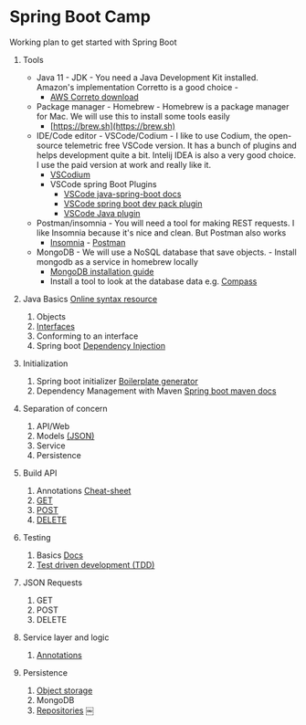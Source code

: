 # Spring Boot Camp

Working plan to get started with Spring Boot

1. Tools

   - Java 11 - JDK - You need a Java Development Kit installed. Amazon's implementation Corretto is a good choice -
     - [AWS Correto download](https://docs.aws.amazon.com/de_de/corretto/latest/corretto-11-ug/downloads-list.html)
   - Package manager - Homebrew - Homebrew is a package manager for Mac. We will use this to install some tools easily
     - [https://brew.sh](https://brew.sh)
   - IDE/Code editor - VSCode/Codium - I like to use Codium, the open-source telemetric free VSCode version. It has a bunch of plugins and helps development quite a bit. Intelij IDEA is also a very good choice. I use the paid version at work and really like it.
     - [VSCodium](https://github.com/VSCodium/vscodium)
     - VSCode spring Boot Plugins
       - [VSCode java-spring-boot docs](https://code.visualstudio.com/docs/java/java-spring-boot)
       - [VSCode spring boot dev pack plugin](https://marketplace.visualstudio.com/items?itemName=Pivotal.vscode-boot-dev-pack)
       - [VSCode Java plugin](https://marketplace.visualstudio.com/items?itemName=vscjava.vscode-java-pack)
   - Postman/insomnia - You will need a tool for making REST requests. I like Insomnia because it's nice and clean. But Postman also works
     - [Insomnia](https://insomnia.rest/download)
            - [Postman](https://www.postman.com/downloads/)
   - MongoDB - We will use a NoSQL database that save objects. - Install mongodb as a service in homebrew locally
     - [MongoDB installation guide](https://docs.mongodb.com/manual/tutorial/install-mongodb-on-os-x/)
     - Install a tool to look at the database data e.g. [Compass](https://www.mongodb.com/products/compass)

2. Java Basics
   [Online syntax resource](https://www.tutorialspoint.com/java/java_basic_syntax.htm)
   1. Objects
   2. [Interfaces](https://www.tutorialspoint.com/java/java_interfaces.htm)
   3. Conforming to an interface
   4. Spring boot [Dependency Injection](https://www.baeldung.com/spring-dependency-injection)
3. Initialization
   1. Spring boot initializer [Boilerplate generator](https://start.spring.io)
   2. Dependency Management with Maven [Spring boot maven docs](https://docs.spring.io/spring-boot/docs/2.6.3/maven-plugin/reference/htmlsingle/#?.?)
4. Separation of concern
    1. API/Web
    2. Models [(JSON)](https://www.json.org/json-en.html)
    3. Service
    4. Persistence
5. Build API
    1. Annotations [Cheat-sheet](https://www.jrebel.com/blog/spring-annotations-cheat-sheet)
    2. [GET](https://developer.mozilla.org/de/docs/Web/HTTP/Methods/GET)
    3. [POST](https://developer.mozilla.org/en-US/docs/Web/HTTP/Methods/POST)
    4. [DELETE](https://developer.mozilla.org/en-US/docs/Web/HTTP/Methods/DELETE)
6. Testing
    1. Basics [Docs](https://docs.spring.io/spring-boot/docs/1.5.2.RELEASE/reference/html/boot-features-testing.html)
    2. [Test driven development (TDD)](https://en.wikipedia.org/wiki/Test-driven_development)
7. JSON Requests
    1. GET
    2. POST
    3. DELETE
8. Service layer and logic
    1. [Annotations](https://docs.spring.io/spring-framework/docs/current/javadoc-api/org/springframework/stereotype/Service.html)
9. Persistence
    1. [Object storage](https://www.mongodb.com/en-us/nosql-explained)
    2. MongoDB
    3. [Repositories](https://docs.spring.io/spring-data/jpa/docs/current/reference/html/#repositories)
￼
